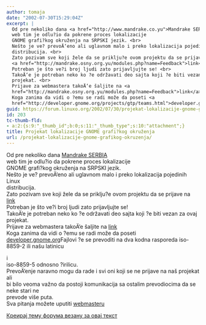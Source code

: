 ```yaml
---
author: tomaja
date: "2002-07-30T15:29:04Z"
excerpt: |
  Od pre nekoliko dana <a href="http://www.mandrake.co.yu">Mandrake SERBIA</a>
  web tim je odlu?io da pokrene proces lokalizacije
  GNOME grafi?kog okruženja na SRPSKI jezik. <br>
  Nešto je ve? prevoÄ‘eno ali uglavnom malo i preko lokalizacija pojedinih Linux
  distribucija. <br>
  Zato pozivam sve koji žele da se priklju?e ovom projektu da se prijave na
  <a href="http://mandrake.osny.org.yu/modules.php?name=Feedback">link</a><br>
  Potreban je što ve?i broj ljudi zato prijavljujte se! <br>
  TakoÄ‘e je potreban neko ko ?e održavati deo sajta koji ?e biti vezan za ovaj
  projekat. <br>
  Prijave za webmastera takoÄ‘e šaljite na <a
  href="http://mandrake.osny.org.yu/modules.php?name=Feedback">link</a><br>
  Koga zanima da vidi o ?emu se radi može da poseti <a
  href="http://developer.gnome.org/projects/gtp/teams.html">developer.gnome.org</a>
guid: https://forum.linuxo.org/2002/07/30/projekat-lokalizacije-gnome-grafikog-okruzenja/
id: 203
tc-thumb-fld:
- a:2:{s:9:"_thumb_id";b:0;s:11:"_thumb_type";s:10:"attachment";}
title: Projekat lokalizacije GNOME grafi?kog okruženja
url: /projekat-lokalizacije-gnome-grafikog-okruzenja/
---
```

Od pre nekoliko dana [Mandrake SERBIA](http://www.mandrake.co.yu)  
web tim je odlu?io da pokrene proces lokalizacije  
GNOME grafi?kog okruženja na SRPSKI jezik.  
Nešto je ve? prevoÄ‘eno ali uglavnom malo i preko lokalizacija pojedinih Linux  
distribucija.  
Zato pozivam sve koji žele da se priklju?e ovom projektu da se prijave na  
[link](http://mandrake.osny.org.yu/modules.php?name=Feedback)  
Potreban je što ve?i broj ljudi zato prijavljujte se!  
TakoÄ‘e je potreban neko ko ?e održavati deo sajta koji ?e biti vezan za ovaj  
projekat.  
Prijave za webmastera takoÄ‘e šaljite na [link](http://mandrake.osny.org.yu/modules.php?name=Feedback)  
Koga zanima da vidi o ?emu se radi može da poseti [developer.gnome.org](http://developer.gnome.org/projects/gtp/teams.html)<!--break-->Fajlovi ?e se prevoditi na dva kodna rasporeda iso-8859-2 ili našu latinicu

  
i  
iso-8859-5 odnosno ?irilicu.  
PrevoÄ‘enje naravno mogu da rade i svi oni koji se ne prijave na naš projekat  
ali  
bi bilo veoma važno da postoji komunikacija sa ostalim prevodiocima da se  
neke stari ne  
prevode više puta.  
Sva pitanja možete uputiti [webmasteru](webmaster@mandrake.co.yu)

[Креирај тему форума везану за овај текст](https://linuxo.org/nova-tema-na-forumu/?se_pid=203)